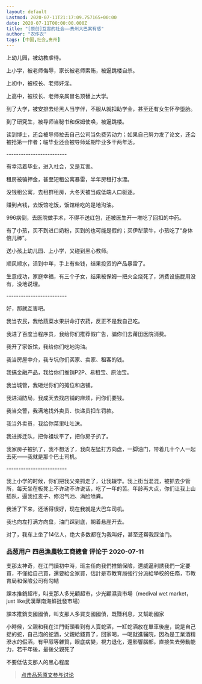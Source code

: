 ```yaml
---
layout: default
Lastmod: 2020-07-11T21:17:09.757165+00:00
date: 2020-07-11T00:00:00.000Z
title: "[原创]互害的社会——贵州大巴案有感"
author: "农作衣"
tags: [中国,社会,贵州]
---
```


上幼儿园，被幼教虐待。  
  
上小学，被老师侮辱，家长被老师索贿，被逼跳楼自杀。  
  
上初中，被校长、老师奸淫。  
  
上高中，被校长、老师亲属冒名顶替上大学。  
  
到了大学，被安排去给黑人当学伴，不服从就扣助学金，甚至还有女生怀孕堕胎。  
  
到了研究生，被导师当秘书和保姆使唤，被逼跳楼。  
  
读到博士，还会被导师拉去自己公司当免费劳动力；如果自己努力发了论文，还会被抢第一作者；临毕业还会被导师延期毕业多干两年活。  
  
\-------------------------  
  
有幸活着毕业，进入社会，又是互害。  
  
租房被骗押金，甚至短租公寓暴雷，半年房租打水漂。  
  
没钱租公寓，去租群租房，大冬天被当成低端人口驱逐。  
  
赚到点钱，去饭馆吃饭，饭馆给吃的是地沟油。  
  
996病倒，去医院做手术，不得不送红包，还被医生开一堆吃了回扣的中药。  
  
有了小孩，买不到进口奶粉，买到的也可能是假的；买伊犁蒙牛，小孩吃了“身体倍儿棒”。  
  
送小孩上幼儿园、上小学，又碰到黑心教师。  
  
顺风顺水，活到中年，手上有些钱，结果投资的产品暴雷了。  
  
生意成功，家庭幸福，有三个子女，结果被保姆一把火全烧死了，消费设施屁用没有，没地说理。  
  
\-------------------------  
  
好，那就互害吧。  
  
我当农民，我给蔬菜水果拼命打农药，反正不是我自己吃。  
  
我进了百度当程序员，我给你们推荐假广告，骗你们去莆田医院消费。  
  
我开了家饭馆，我给你们吃地沟油。  
  
我当房屋中介，我专坑你们买家、卖家、租客的钱。  
  
我搞金融产品，我给你们推销P2P、易租宝、原油宝。  
  
我当城管，我砸烂你们的摊位和店铺。  
  
我进消防局，我成天去找店铺的麻烦，问你们要钱。  
  
我当交警，我满地找外卖员、快递员扣车罚款。  
  
我当外卖员，我给你菜里吐吐沫。  
  
我进拆迁队，把你祖坟平了，把你房子扒了。  
  
我家房子被扒了，我不想活了，我向左猛打方向盘，一脚油门，带着几十个人一起去死——我就是那个巴士司机。  
  
\-------------------------  
  
我上小学的时候，你们把我父亲抓走了，让我辍学。我上街当混混，被抓去少管所，每天坐在板凳上不许动不许说话，吃了一年的苦。年龄再大点，你们让我上山插队，逼我扛麦子、修沼气池、满脸喷粪。  
  
我活了下来，还活得很好，现在我就是大巴车司机。  
  
我也向左打满方向盘，油门踩到底，朝着悬崖开去。  
  
对了，我车上坐了14亿人，绝大多数都在为我叫好，甚至还帮我踩油门。

            
### 品葱用户 **四邑漁農牧工商總會** 评论于 2020-07-11
        
支那太神奇，在江門讀初中時，班主任向我們推銷保險，還威逼利誘我們一定要買，不僅給自己買，還要給全家買，估計是市教育局強行分派給學校的任務，市教育局和保險公司有勾結  
  
課本推銷超市，叫支那人多光顧超市，少光顧濕貨市場（medival wet market，just like武漢華南海鮮批發市場）  
  
課本推銷支國國債，叫支那人多買支國國債，既賺利息，又幫助國家  
  
小時候，父親和我在江門街頭看到有人賣蛇酒，一缸蛇酒放在單車後座，說是自己捉的蛇，自己泡的蛇酒，父親給錢買了，回家喝，一喝就進醫院，因為是工業酒精滲水的假酒，有甲醇等雜質，眼底病變，視力退化，還影響腦部，直接失去勞動能力，若干年後，最後父親死了  
  
不要低估支那人的黑心程度
        






> [点击品葱原文参与讨论](https://pincong.rocks/article/21513)


